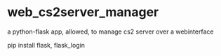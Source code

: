 # web_cs2server_manager
a python-flask app, allowed, to manage cs2 server over a webinterface


pip install flask, flask_login
